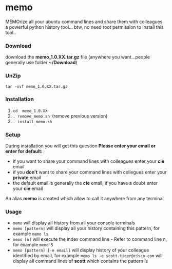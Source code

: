 # memo
MEMOrize all your ubuntu command lines and share them with colleagues. a powerful python history tool...
btw, no need root permission to install this tool..

### **Download**
download the **memo_1.0.XX.tar.gz** file
(anywhere you want...people generally use folder  **~/Download**)

### **UnZip**
`tar -xvf memo_1.0.XX.tar.gz`

### **Installation**
1. `cd  memo_1.0.XX`
2. `. remove_memo.sh `(remove previous version)
3. `. install_memo.sh`

### **Setup**
During installation you will get this question
**Please enter your email or enter for default:**
- if you want to share your command lines with colleagues enter your **cie** email
- if you **don't** want to share your command lines with collegues enter your **private** email
- the default email is generally the **cie** email, if you have a doubt enter your **cie** email

An alias **memo** is created which allow to call it anywhere from any terminal

### **Usage**

- `memo` will display all history from all your console terminals
- `memo [pattern]` will display all your history containing this pattern, for example `memo ls`
- `memo [n]` will execute the index command line - Refer to command line n, for example `memo 5`
- `memo [pattern] [-e email]` will display history of your colleague identified by email, for example `memo ls -e scott.tiger@cisco.com` will display all command lines of **scott** which contains the pattern ls

